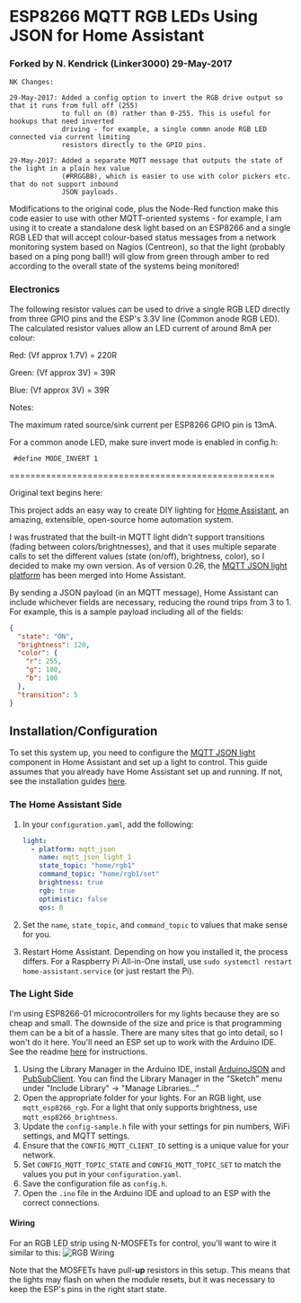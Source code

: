 # ESP8266 MQTT RGB LEDs Using JSON for Home Assistant

### Forked by N. Kendrick (Linker3000) 29-May-2017

```
NK Changes:

29-May-2017: Added a config option to invert the RGB drive output so that it runs from full off (255)
             to full on (0) rather than 0-255. This is useful for hookups that need inverted 
             driving - for example, a single commn anode RGB LED connected via current limiting 
             resistors directly to the GPIO pins.

29-May-2017: Added a separate MQTT message that outputs the state of the light in a plain hex value 
             (#RRGGBB), which is easier to use with color pickers etc. that do not support inbound 
             JSON payloads.
```

Modifications to the original code, plus the Node-Red function make this code easier to use with other MQTT-oriented systems - for example, I am using it to create a standalone desk light based on an ESP8266 and a single RGB LED that will accept colour-based status messages from a network monitoring system based on Nagios (Centreon), so that the light (probably based on a ping pong ball!) will glow from green through amber to red according to the overall state of the systems being monitored!

### Electronics

The following resistor values can be used to drive a single RGB LED directly from three GPIO pins and the ESP's 3.3V line (Common anode RGB LED). The calculated resistor values allow an LED current of around 8mA per colour:

Red: (Vf approx 1.7V) = 220R

Green: (Vf approx 3V) = 39R

Blue: (Vf approx 3V) = 39R

Notes:

The maximum rated source/sink current per ESP8266 GPIO pin is 13mA.

For a common anode LED, make sure invert mode is enabled in config.h:

```
 #define MODE_INVERT 1
```

===================================================

Original text begins here:			 
			 
This project adds an easy way to create DIY lighting for [Home Assistant](https://home-assistant.io/), an amazing, extensible, open-source home automation system.

I was frustrated that the built-in MQTT light didn't support transitions (fading between colors/brightnesses), and that it uses multiple separate calls to set the different values (state (on/off), brightness, color), so I decided to make my own version. As of version 0.26, the [MQTT JSON light platform](https://home-assistant.io/components/light.mqtt_json/) has been merged into Home Assistant.

By sending a JSON payload (in an MQTT message), Home Assistant can include whichever fields are necessary, reducing the round trips from 3 to 1. For example, this is a sample payload including all of the fields:
```json
{
  "state": "ON",
  "brightness": 120,
  "color": {
    "r": 255,
    "g": 100,
    "b": 100
  },
  "transition": 5
}
```

## Installation/Configuration

To set this system up, you need to configure the [MQTT JSON light](https://home-assistant.io/components/light.mqtt_json/) component in Home Assistant and set up a light to control. This guide assumes that you already have Home Assistant set up and running. If not, see the installation guides [here](https://home-assistant.io/getting-started/).

### The Home Assistant Side
1. In your `configuration.yaml`, add the following:

    ```yaml
    light:
      - platform: mqtt_json
        name: mqtt_json_light_1
        state_topic: "home/rgb1"
        command_topic: "home/rgb1/set"
        brightness: true
        rgb: true
        optimistic: false
        qos: 0
    ```
2. Set the `name`, `state_topic`, and `command_topic` to values that make sense for you.
3. Restart Home Assistant. Depending on how you installed it, the process differs. For a Raspberry Pi All-in-One install, use `sudo systemctl restart home-assistant.service` (or just restart the Pi).

### The Light Side
I'm using ESP8266-01 microcontrollers for my lights because they are so cheap and small. The downside of the size and price is that programming them can be a bit of a hassle. There are many sites that go into detail, so I won't do it here. You'll need an ESP set up to work with the Arduino IDE. See the readme [here](https://github.com/esp8266/Arduino) for instructions.

1. Using the Library Manager in the Arduino IDE, install [ArduinoJSON](https://github.com/bblanchon/ArduinoJson/) and [PubSubClient](http://pubsubclient.knolleary.net/). You can find the Library Manager in the "Sketch" menu under "Include Library" -> "Manage Libraries..."
2. Open the appropriate folder for your lights. For an RGB light, use `mqtt_esp8266_rgb`. For a light that only supports brightness, use `mqtt_esp8266_brightness`.
3. Update the `config-sample.h` file with your settings for pin numbers, WiFi settings, and MQTT settings.
4. Ensure that the `CONFIG_MQTT_CLIENT_ID` setting is a unique value for your network.
5. Set `CONFIG_MQTT_TOPIC_STATE` and `CONFIG_MQTT_TOPIC_SET` to match the values you put in your `configuration.yaml`.
6. Save the configuration file as `config.h`.
7. Open the `.ino` file in the Arduino IDE and upload to an ESP with the correct connections.


#### Wiring
For an RGB LED strip using N-MOSFETs for control, you'll want to wire it similar to this:
![RGB Wiring](https://raw.githubusercontent.com/corbanmailloux/esp-mqtt-rgb-led/master/ESP%20RGB%20LED_bb.png)

Note that the MOSFETs have pull-**up** resistors in this setup. This means that the lights may flash on when the module resets, but it was necessary to keep the ESP's pins in the right start state.
